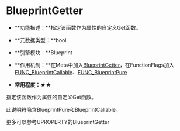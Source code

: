 # BlueprintGetter

- **功能描述：**指定该函数作为属性的自定义Get函数。

- **元数据类型：**bool
- **引擎模块：**Blueprint
- **作用机制：**在Meta中加入[BlueprintGetter](../../../Meta/Blueprint/BlueprintGetter.md)，在FunctionFlags加入[FUNC_BlueprintCallable](../../../Flags/EFunctionFlags/FUNC_BlueprintCallable.md)、[FUNC_BlueprintPure](../../../Flags/EFunctionFlags/FUNC_BlueprintPure.md)
- **常用程度：**★★

指定该函数作为属性的自定义Get函数。

此说明符隐含BlueprintPure和BlueprintCallable。

更多可以参考UPROPERTY的BlueprintGetter